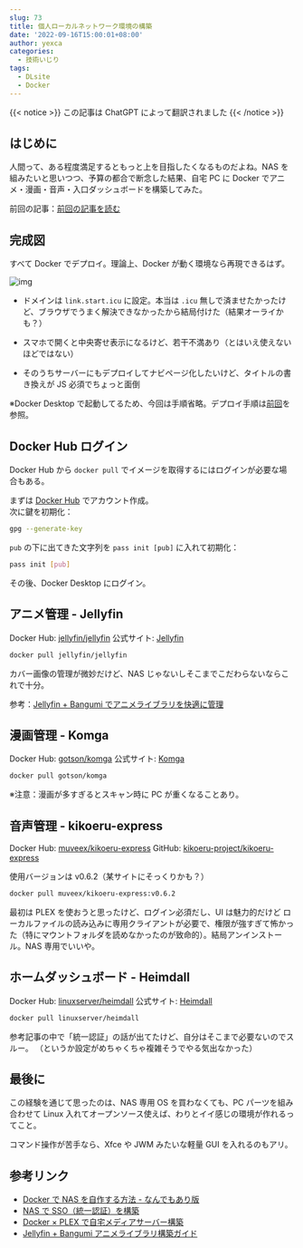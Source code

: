 ```yaml
---
slug: 73
title: 個人ローカルネットワーク環境の構築
date: '2022-09-16T15:00:01+08:00'
author: yexca
categories:
  - 技術いじり
tags:
  - DLsite
  - Docker
---
```


{{< notice >}} この記事は ChatGPT によって翻訳されました {{< /notice >}}

## はじめに

人間って、ある程度満足するともっと上を目指したくなるものだよね。NAS を組みたいと思いつつ、予算の都合で断念した結果、自宅 PC に Docker でアニメ・漫画・音声・入口ダッシュボードを構築してみた。

前回の記事：[前回の記事を読む](https://blog.yexca.net/archives/71)

## 完成図

すべて Docker でデプロイ。理論上、Docker が動く環境なら再現できるはず。

![img](https://cdn.statically.io/gh/yexca/picx-images-hosting@master/2022/09-内网折腾/image.214qw0czeyww.webp)

- ドメインは `link.start.icu` に設定。本当は `.icu` 無しで済ませたかったけど、ブラウザでうまく解決できなかったから結局付けた（結果オーライかも？）

- スマホで開くと中央寄せ表示になるけど、若干不満あり（とはいえ使えないほどではない）

- そのうちサーバーにもデプロイしてナビページ化したいけど、タイトルの書き換えが JS 必須でちょっと面倒

※Docker Desktop で起動してるため、今回は手順省略。デプロイ手順は[前回](https://blog.yexca.net/archives/71)を参照。

## Docker Hub ログイン

Docker Hub から `docker pull` でイメージを取得するにはログインが必要な場合もある。

まずは [Docker Hub](https://hub.docker.com/) でアカウント作成。  
次に鍵を初期化：

```bash
gpg --generate-key
````

`pub` の下に出てきた文字列を `pass init [pub]` に入れて初期化：

```bash
pass init [pub]
```

その後、Docker Desktop にログイン。

## アニメ管理 - Jellyfin

Docker Hub: [jellyfin/jellyfin](https://hub.docker.com/r/jellyfin/jellyfin/)
公式サイト: [Jellyfin](https://jellyfin.org/)

```bash
docker pull jellyfin/jellyfin
```

カバー画像の管理が微妙だけど、NAS じゃないしそこまでこだわらないならこれで十分。

参考：[Jellyfin + Bangumi でアニメライブラリを快適に管理](https://www.himiku.com/archives/deploy-a-more-comfortable-animation-library-with-jellyfin-and-bangumi.html)

## 漫画管理 - Komga

Docker Hub: [gotson/komga](https://hub.docker.com/r/gotson/komga/)
公式サイト: [Komga](https://komga.org/)

```bash
docker pull gotson/komga
```

※注意：漫画が多すぎるとスキャン時に PC が重くなることあり。

## 音声管理 - kikoeru-express

Docker Hub: [muveex/kikoeru-express](https://hub.docker.com/r/muveex/kikoeru-express)
GitHub: [kikoeru-project/kikoeru-express](https://github.com/kikoeru-project/kikoeru-express)

使用バージョンは v0.6.2（某サイトにそっくりかも？）

```bash
docker pull muveex/kikoeru-express:v0.6.2
```

最初は PLEX を使おうと思ったけど、ログイン必須だし、UI は魅力的だけど
ローカルファイルの読み込みに専用クライアントが必要で、権限が強すぎて怖かった（特にマウントフォルダを読めなかったのが致命的）。結局アンインストール。NAS 専用でいいや。

## ホームダッシュボード - Heimdall

Docker Hub: [linuxserver/heimdall](https://hub.docker.com/r/linuxserver/heimdall/)
公式サイト: [Heimdall](https://heimdall.site/)

```bash
docker pull linuxserver/heimdall
```

参考記事の中で「統一認証」の話が出てたけど、自分はそこまで必要ないのでスルー。
（というか設定がめちゃくちゃ複雑そうでやる気出なかった）

## 最後に

この経験を通じて思ったのは、NAS 専用 OS を買わなくても、PC パーツを組み合わせて Linux 入れてオープンソース使えば、わりとイイ感じの環境が作れるってこと。

コマンド操作が苦手なら、Xfce や JWM みたいな軽量 GUI を入れるのもアリ。

## 参考リンク

* [Docker で NAS を自作する方法 - なんでもあり版](https://post.smzdm.com/p/alpompze/)
* [NAS で SSO（統一認証）を構築](https://post.smzdm.com/p/a8307lel/)
* [Docker × PLEX で自宅メディアサーバー構築](https://blog.hinatarin.com/2021/04/21/set-up-your-own-media-server-with-plex-and-docker/)
* [Jellyfin + Bangumi アニメライブラリ構築ガイド](https://www.himiku.com/archives/deploy-a-more-comfortable-animation-library-with-jellyfin-and-bangumi.html)
